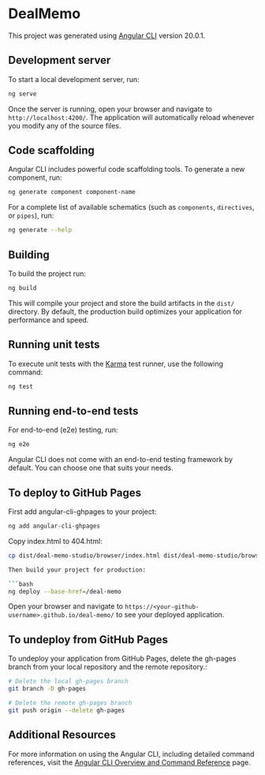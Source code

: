# DealMemo

This project was generated using [Angular CLI](https://github.com/angular/angular-cli) version 20.0.1.

## Development server

To start a local development server, run:

```bash
ng serve
```

Once the server is running, open your browser and navigate to `http://localhost:4200/`. The application will automatically reload whenever you modify any of the source files.

## Code scaffolding

Angular CLI includes powerful code scaffolding tools. To generate a new component, run:

```bash
ng generate component component-name
```

For a complete list of available schematics (such as `components`, `directives`, or `pipes`), run:

```bash
ng generate --help
```

## Building

To build the project run:

```bash
ng build
```

This will compile your project and store the build artifacts in the `dist/` directory. By default, the production build optimizes your application for performance and speed.

## Running unit tests

To execute unit tests with the [Karma](https://karma-runner.github.io) test runner, use the following command:

```bash
ng test
```

## Running end-to-end tests

For end-to-end (e2e) testing, run:

```bash
ng e2e
```

Angular CLI does not come with an end-to-end testing framework by default. You can choose one that suits your needs.

## To deploy to GitHub Pages

First add angular-cli-ghpages to your project:

```bash
ng add angular-cli-ghpages
```

Copy index.html to 404.html:

```bash
cp dist/deal-memo-studio/browser/index.html dist/deal-memo-studio/browser/404.html`

Then build your project for production:

```bash
ng deploy --base-href=/deal-memo 
```

Open your browser and navigate to `https://<your-github-username>.github.io/deal-memo/` to see your deployed application.

## To undeploy from GitHub Pages

To undeploy your application from GitHub Pages, delete the gh-pages branch from your local repository and the remote repository.:

```bash
# Delete the local gh-pages branch
git branch -D gh-pages

# Delete the remote gh-pages branch
git push origin --delete gh-pages
```

## Additional Resources

For more information on using the Angular CLI, including detailed command references, visit the [Angular CLI Overview and Command Reference](https://angular.dev/tools/cli) page.

